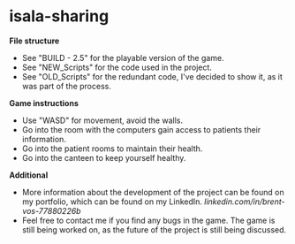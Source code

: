 # isala-sharing
**File structure**
- See "BUILD - 2.5" for the playable version of the game.
- See "NEW_Scripts" for the code used in the project.
- See "OLD_Scripts" for the redundant code, I've decided to show it, as it was part of the process.

**Game instructions**
- Use "WASD" for movement, avoid the walls.
- Go into the room with the computers gain access to patients their information.
- Go into the patient rooms to maintain their health.
- Go into the canteen to keep yourself healthy.

**Additional**
- More information about the development of the project can be found on my portfolio, which can be found on my LinkedIn. _linkedin.com/in/brent-vos-77880226b_
- Feel free to contact me if you find any bugs in the game. The game is still being worked on, as the future of the project is still being discussed.
